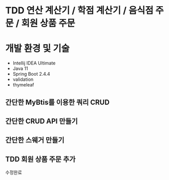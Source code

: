 # TDD 연산 계산기 / 학점 계산기 / 음식점 주문 / 회원 상품 주문 

# 개발 환경 및 기술
- Intellij IDEA Ultimate 
- Java 11
- Spring Boot 2.4.4
- validation
- thymeleaf

## 간단한 MyBtis를 이용한 쿼리 CRUD

## 간단한 CRUD API 만들기 

## 간단한 스웨거 만들기 

## TDD 회원 상품 주문 추가  


수정완료











